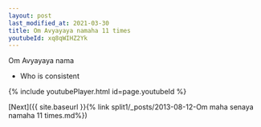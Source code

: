 ```yaml
---
layout: post
last_modified_at: 2021-03-30
title: Om Avyayaya namaha 11 times
youtubeId: xq8qWIHZ2Yk
---
```

 
 
Om Avyayaya nama 
 
 -  Who is consistent 
 
  
 
  
 
 
 
 
 
 


{% include youtubePlayer.html id=page.youtubeId %}
 
[Next]({{ site.baseurl }}{% link  split1/_posts/2013-08-12-Om maha senaya namaha 11 times.md%})
 
